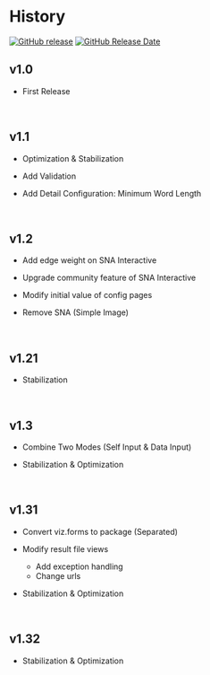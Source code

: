 # History

[![GitHub release](https://img.shields.io/github/release/DevBruce/IDEA.svg)](https://github.com/DevBruce/IDEA/releases)
[![GitHub Release Date](https://img.shields.io/github/release-date/DevBruce/IDEA.svg)](https://github.com/DevBruce/IDEA/releases)

## v1.0

- First Release

<br>

## v1.1

- Optimization & Stabilization

- Add Validation

- Add Detail Configuration: Minimum Word Length

<br>

## v1.2

- Add edge weight on SNA Interactive

- Upgrade community feature of SNA Interactive

- Modify initial value of config pages

- Remove SNA (Simple Image)

<br>

## v1.21

- Stabilization

<br>

## v1.3

- Combine Two Modes (Self Input & Data Input)

- Stabilization & Optimization

<br>

## v1.31

- Convert viz.forms to package (Separated)

- Modify result file views
  - Add exception handling
  - Change urls

- Stabilization & Optimization

<br>

## v1.32

- Stabilization & Optimization
